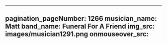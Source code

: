 ------
pagination_pageNumber: 1266
musician_name: Matt
band_name: Funeral For A Friend
img_src: images/musician1291.png
onmouseover_src: 
------